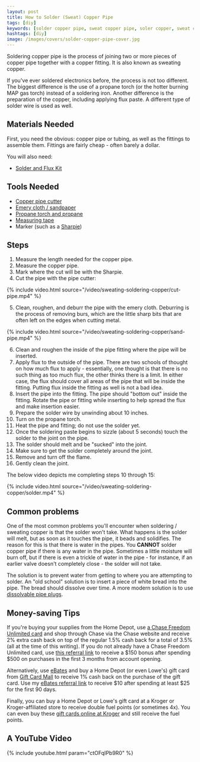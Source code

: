 ```yaml
---
layout: post
title: How to Solder (Sweat) Copper Pipe
tags: [diy]
keywords: [solder copper pipe, sweat copper pipe, soler copper, sweat copper]
hashtags: [diy]
image: /images/covers/solder-copper-pipe-cover.jpg
---
```


Soldering copper pipe is the process of joining two or more pieces of copper pipe together with a copper fitting. It is also known as sweating copper.

If you've ever soldered electronics before, the process is not too different. The biggest difference is the use of a propane torch (or the hotter burning MAP gas torch) instead of a soldering iron. Another difference is the preparation of the copper, including applying flux paste. A different type of solder wire is used as well.

## Materials Needed

First, you need the obvious: copper pipe or tubing, as well as the fittings to assemble them. Fittings are fairly cheap - often barely a dollar.

You will also need:

* [Solder and Flux Kit](https://www.homedepot.com/p/Bernzomatic-Solder-and-Flux-Kit-333559/203507471)

## Tools Needed

* [Copper pipe cutter](https://www.homedepot.com/p/Husky-Tube-Cutter/303666106)
* [Emery cloth / sandpaper](https://www.homedepot.com/p/100562118)
* [Propane torch and propane](https://www.homedepot.com/p/Bernzomatic-WK2301-Propane-Torch-Kit/202539561)
* [Measuring tape](https://www.homedepot.com/p/DEWALT-25-ft-Tape-Measure/206676358)
* Marker (such as a [Sharpie](https://www.homedepot.com/p/Sharpie-Black-Fine-Point-Permanent-Markers/202313061)) 

## Steps

1. Measure the length needed for the copper pipe.
2. Measure the copper pipe.
3. Mark where the cut will be with the Sharpie.
4. Cut the pipe with the pipe cutter:

{% include video.html source="/video/sweating-soldering-copper/cut-pipe.mp4" %}

5. Clean, roughen, and deburr the pipe with the emery cloth. Deburring is the process of removing burs, which are the little sharp bits that are often left on the edges when cutting metal.

{% include video.html source="/video/sweating-soldering-copper/sand-pipe.mp4" %}

6. Clean and roughen the inside of the pipe fitting where the pipe will be inserted.
7. Apply flux to the outside of the pipe. There are two schools of thought on how much flux to apply - essentially, one thought is that there is no such thing as too much flux, the other thinks there is a limit. In either case, the flux should cover all areas of the pipe that will be inside the fitting. Putting flux inside the fitting as well is not a bad idea.
8. Insert the pipe into the fitting. The pipe should "bottom out" inside the fitting. Rotate the pipe or fitting while inserting to help spread the flux and make insertion easier.
9. Prepare the solder wire by unwinding about 10 inches.
10. Turn on the propane torch.
11. Heat the pipe and fitting; do not use the solder yet.
12. Once the soldering paste begins to sizzle (about 5 seconds) touch the solder to the joint on the pipe.
13. The solder should melt and be "sucked" into the joint.
14. Make sure to get the solder completely around the joint.
15. Remove and turn off the flame. 
16. Gently clean the joint.

The below video depicts me completing steps 10 through 15:

{% include video.html source="/video/sweating-soldering-copper/solder.mp4" %}

## Common problems

One of the most common problems you'll encounter when soldering / sweating copper is that the solder won't take. What happens is the solder will melt, but as soon as it touches the pipe, it beads and solidifies. The reason for this is that there is water in the pipes. You **CANNOT** solder copper pipe if there is any water in the pipe. Sometimes a little moisture will burn off, but if there is even a trickle of water in the pipe - for instance, if an earlier valve doesn't completely close - the solder will not take.

The solution is to prevent water from getting to where you are attempting to solder. An "old school" solution is to insert a piece of white bread into the pipe. The bread should dissolve over time. A more modern solution is to use [dissolvable pipe plugs](https://www.lowes.com/pd/JSC-1-2-in-Sure-Sweat-Dissolvable-Pipe-Plugs/3643050).

## Money-saving Tips

If you're buying your supplies from the Home Depot, use [a Chase Freedom Unlimited card](https://hendrixjoseph.github.io/chase-freedom-unlimited/) and shop through Chase via the Chase website and receive 2% extra cash back on top of the regular 1.5% cash back for a total of 3.5% (all at the time of this writing). If you do not already have a Chase Freedom Unlimited card, use [this referral link](https://hendrixjoseph.github.io/chase-freedom-unlimited/) to receive a $150 bonus after spending $500 on purchases in the first 3 months from account opening.

Alternatively, use [eBates](https://hendrixjoseph.github.io/ebates/) and buy a Home Depot (or even Lowe's) gift card from [Gift Card Mall](https://www.giftcardmall.com/) to receive 1% cash back on the purchase of the gift card. Use my [eBates referral link](https://hendrixjoseph.github.io/ebates/) to receive $10 after spending at least $25 for the first 90 days.

Finally, you can buy a Home Depot or Lowe's gift card at a Kroger or Kroger-affiliated store to receive double fuel points (or sometimes 4x). You can even buy these [gift cards online at Kroger](https://giftcards.kroger.com/) and still receive the fuel points.

## A YouTube Video

{% include youtube.html param="ctOFqIPb9R0" %}